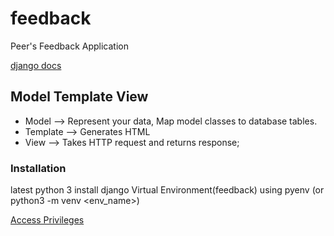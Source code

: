 # feedback
Peer's Feedback Application

[django docs](https://www.djangoproject.com/)

Model Template View
---

* Model -->  Represent your data, Map model classes to database tables.
* Template --> Generates HTML
* View --> Takes HTTP request and returns response;


### Installation
latest python 3
install django
Virtual Environment(feedback) using pyenv (or python3 -m venv <env_name>)

[Access Privileges](https://tableplus.io/blog/2018/04/postgresql-how-to-grant-access-to-users.html)
